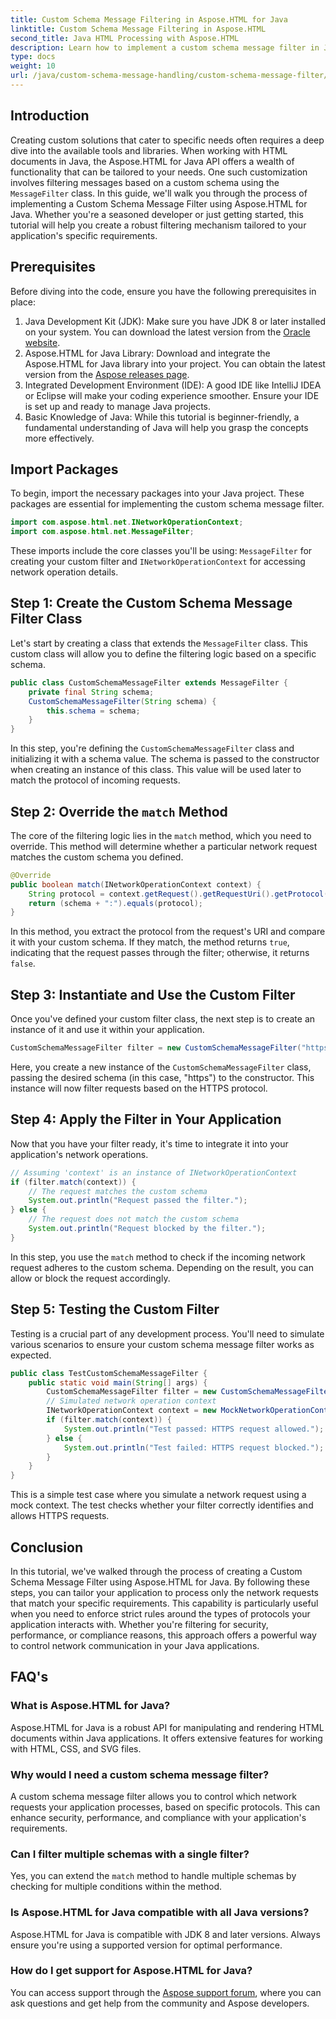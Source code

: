 ```yaml
---
title: Custom Schema Message Filtering in Aspose.HTML for Java
linktitle: Custom Schema Message Filtering in Aspose.HTML
second_title: Java HTML Processing with Aspose.HTML
description: Learn how to implement a custom schema message filter in Java using Aspose.HTML. Follow our step-by-step guide for a secure, tailored application experience.
type: docs
weight: 10
url: /java/custom-schema-message-handling/custom-schema-message-filter/
---
```

## Introduction
Creating custom solutions that cater to specific needs often requires a deep dive into the available tools and libraries. When working with HTML documents in Java, the Aspose.HTML for Java API offers a wealth of functionality that can be tailored to your needs. One such customization involves filtering messages based on a custom schema using the `MessageFilter` class. In this guide, we'll walk you through the process of implementing a Custom Schema Message Filter using Aspose.HTML for Java. Whether you're a seasoned developer or just getting started, this tutorial will help you create a robust filtering mechanism tailored to your application's specific requirements.
## Prerequisites
Before diving into the code, ensure you have the following prerequisites in place:
1. Java Development Kit (JDK): Make sure you have JDK 8 or later installed on your system. You can download the latest version from the [Oracle website](https://www.oracle.com/java/technologies/javase-jdk11-downloads.html).
2. Aspose.HTML for Java Library: Download and integrate the Aspose.HTML for Java library into your project. You can obtain the latest version from the [Aspose releases page](https://releases.aspose.com/html/java/).
3. Integrated Development Environment (IDE): A good IDE like IntelliJ IDEA or Eclipse will make your coding experience smoother. Ensure your IDE is set up and ready to manage Java projects.
4. Basic Knowledge of Java: While this tutorial is beginner-friendly, a fundamental understanding of Java will help you grasp the concepts more effectively.
## Import Packages
To begin, import the necessary packages into your Java project. These packages are essential for implementing the custom schema message filter.
```java
import com.aspose.html.net.INetworkOperationContext;
import com.aspose.html.net.MessageFilter;
```
These imports include the core classes you'll be using: `MessageFilter` for creating your custom filter and `INetworkOperationContext` for accessing network operation details.
## Step 1: Create the Custom Schema Message Filter Class
Let's start by creating a class that extends the `MessageFilter` class. This custom class will allow you to define the filtering logic based on a specific schema.
```java
public class CustomSchemaMessageFilter extends MessageFilter {
    private final String schema;
    CustomSchemaMessageFilter(String schema) {
        this.schema = schema;
    }
}
```
In this step, you're defining the `CustomSchemaMessageFilter` class and initializing it with a schema value. The schema is passed to the constructor when creating an instance of this class. This value will be used later to match the protocol of incoming requests.
## Step 2: Override the `match` Method
The core of the filtering logic lies in the `match` method, which you need to override. This method will determine whether a particular network request matches the custom schema you defined.
```java
@Override
public boolean match(INetworkOperationContext context) {
    String protocol = context.getRequest().getRequestUri().getProtocol();
    return (schema + ":").equals(protocol);
}
```
In this method, you extract the protocol from the request's URI and compare it with your custom schema. If they match, the method returns `true`, indicating that the request passes through the filter; otherwise, it returns `false`.
## Step 3: Instantiate and Use the Custom Filter
Once you've defined your custom filter class, the next step is to create an instance of it and use it within your application.
```java
CustomSchemaMessageFilter filter = new CustomSchemaMessageFilter("https");
```
Here, you create a new instance of the `CustomSchemaMessageFilter` class, passing the desired schema (in this case, "https") to the constructor. This instance will now filter requests based on the HTTPS protocol.
## Step 4: Apply the Filter in Your Application
Now that you have your filter ready, it's time to integrate it into your application's network operations.
```java
// Assuming 'context' is an instance of INetworkOperationContext
if (filter.match(context)) {
    // The request matches the custom schema
    System.out.println("Request passed the filter.");
} else {
    // The request does not match the custom schema
    System.out.println("Request blocked by the filter.");
}
```
In this step, you use the `match` method to check if the incoming network request adheres to the custom schema. Depending on the result, you can allow or block the request accordingly.
## Step 5: Testing the Custom Filter
Testing is a crucial part of any development process. You'll need to simulate various scenarios to ensure your custom schema message filter works as expected.
```java
public class TestCustomSchemaMessageFilter {
    public static void main(String[] args) {
        CustomSchemaMessageFilter filter = new CustomSchemaMessageFilter("https");
        // Simulated network operation context
        INetworkOperationContext context = new MockNetworkOperationContext("https");
        if (filter.match(context)) {
            System.out.println("Test passed: HTTPS request allowed.");
        } else {
            System.out.println("Test failed: HTTPS request blocked.");
        }
    }
}
```
This is a simple test case where you simulate a network request using a mock context. The test checks whether your filter correctly identifies and allows HTTPS requests.
## Conclusion
In this tutorial, we've walked through the process of creating a Custom Schema Message Filter using Aspose.HTML for Java. By following these steps, you can tailor your application to process only the network requests that match your specific requirements. This capability is particularly useful when you need to enforce strict rules around the types of protocols your application interacts with. Whether you're filtering for security, performance, or compliance reasons, this approach offers a powerful way to control network communication in your Java applications.
## FAQ's
### What is Aspose.HTML for Java?
Aspose.HTML for Java is a robust API for manipulating and rendering HTML documents within Java applications. It offers extensive features for working with HTML, CSS, and SVG files.
### Why would I need a custom schema message filter?
A custom schema message filter allows you to control which network requests your application processes, based on specific protocols. This can enhance security, performance, and compliance with your application's requirements.
### Can I filter multiple schemas with a single filter?
Yes, you can extend the `match` method to handle multiple schemas by checking for multiple conditions within the method.
### Is Aspose.HTML for Java compatible with all Java versions?
Aspose.HTML for Java is compatible with JDK 8 and later versions. Always ensure you're using a supported version for optimal performance.
### How do I get support for Aspose.HTML for Java?
You can access support through the [Aspose support forum](https://forum.aspose.com/c/html/29), where you can ask questions and get help from the community and Aspose developers.
